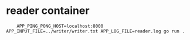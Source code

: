 # reader container

        APP_PING_PONG_HOST=localhost:8000 APP_INPUT_FILE=../writer/writer.txt APP_LOG_FILE=reader.log go run .